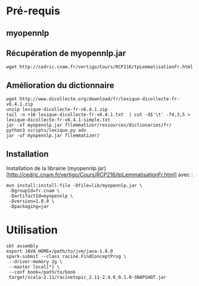 # Pré-requis

## myopennlp

## Récupération de myopennlp.jar

    wget http://cedric.cnam.fr/vertigo/Cours/RCP216/tpLemmatisationFr.html

## Amélioration du dictionnaire

    wget http://www.dicollecte.org/download/fr/lexique-dicollecte-fr-v6.4.1.zip
    unzip lexique-dicollecte-fr-v6.4.1.zip
    tail -n +16 lexique-dicollecte-fr-v6.4.1.txt  | cut -d$'\t' -f4,3,5 > lexique-dicollecte-fr-v6.4.1-simple.txt
    jar -xf myopennlp.jar fllemmatizer/ressources/dictionaries/fr/
    python3 scripts/lexique.py adv
    jar -uf myopennlp.jar fllemmatizer/

## Installation

Installation de la librairie  (myopennlp.jar)[http://cedric.cnam.fr/vertigo/Cours/RCP216/tpLemmatisationFr.html] 
avec :

    mvn install:install-file -Dfile=lib/myopennlp.jar \
     -DgroupId=fr.cnam \
     -DartifactId=myopennlp \
     -Dversion=1.0.0 \
     -Dpackaging=jar 
     
     
# Utilisation

    sbt assembly
    export JAVA_HOME=/path/to/jvm/java-1.8.0
    spark-submit --class racine.FindConceptProg \
     --driver-memory 2g \
     --master local[*] \
     --conf book=/path/to/book 
     target/scala-2.11/racinetopic_2.11-2.4.0_0.1.0-SNAPSHOT.jar

